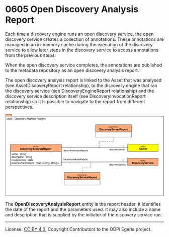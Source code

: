 <!-- SPDX-License-Identifier: CC-BY-4.0 -->
<!-- Copyright Contributors to the ODPi Egeria project. -->

# 0605 Open Discovery Analysis Report

Each time a discovery engine runs an open discovery service,
the open discovery service creates a collection
of annotations.
These annotations are managed in an in-memory cache during the execution of the discovery service
to allow later steps in the discovery service to access
annotations from the previous steps.

When the open discovery service completes, the annotations are published to
the metadata repository as an open discovery analysis report.

The open discovery analysis report is linked to the Asset that was analysed
(see AssetDiscoveryReport relationship),
to the discovery engine that ran the discovery service (see DiscoveryEngineReport relationship) and the
discovery service description itself (see DiscoveryInvocationReport relationship)
so it is possible to navigate to the report from different
perspectives.

![UML](0605-Open-Discovery-Analysis-Reports.png)

The **OpenDiscoveryAnalysisReport** entity is the report header.
It identifies the date of the report and the parameters used.
It may also include a name and description that is supplied
by the initiator of the discovery service run.

----
License: [CC BY 4.0](https://creativecommons.org/licenses/by/4.0/),
Copyright Contributors to the ODPi Egeria project.